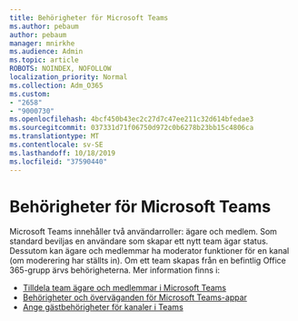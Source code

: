 ```yaml
---
title: Behörigheter för Microsoft Teams
ms.author: pebaum
author: pebaum
manager: mnirkhe
ms.audience: Admin
ms.topic: article
ROBOTS: NOINDEX, NOFOLLOW
localization_priority: Normal
ms.collection: Adm_O365
ms.custom:
- "2658"
- "9000730"
ms.openlocfilehash: 4bcf450b43ec2c27d7c47ee211c32d614bfedae3
ms.sourcegitcommit: 037331d71f06750d972c0b6278b23bb15c4806ca
ms.translationtype: MT
ms.contentlocale: sv-SE
ms.lasthandoff: 10/18/2019
ms.locfileid: "37590440"
---
```

# <a name="microsoft-teams-permissions"></a>Behörigheter för Microsoft Teams

Microsoft Teams innehåller två användarroller: ägare och medlem. Som standard beviljas en användare som skapar ett nytt team ägar status. Dessutom kan ägare och medlemmar ha moderator funktioner för en kanal (om moderering har ställts in). Om ett team skapas från en befintlig Office 365-grupp ärvs behörigheterna. Mer information finns i:

- [Tilldela team ägare och medlemmar i Microsoft Teams](https://docs.microsoft.com/microsoftteams/assign-roles-permissions)
- [Behörigheter och överväganden för Microsoft Teams-appar](https://docs.microsoft.com/microsoftteams/app-permissions)
- [Ange gästbehörigheter för kanaler i Teams](https://support.office.com/article/4756c468-2746-4bfd-a582-736d55fcc169)
